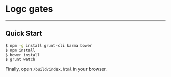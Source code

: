 # Logc gates

***

## Quick Start

```sh
$ npm -g install grunt-cli karma bower
$ npm install
$ bower install
$ grunt watch
```

Finally, open `/build/index.html` in your browser.
